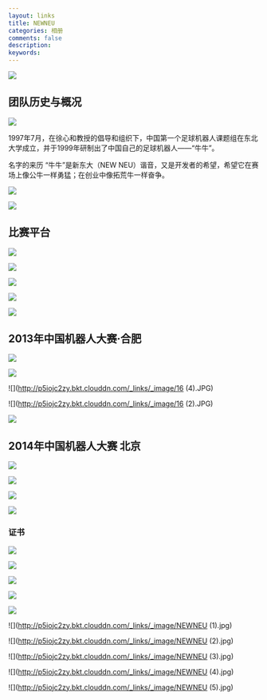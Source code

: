 ```yaml
---
layout: links
title: NEWNEU
categories: 相册
comments: false
description: 
keywords: 
---
```

![](http://p5iojc2zy.bkt.clouddn.com/_posts/blog/_image/QQ截图20140526181628.png)
## 团队历史与概况
![](http://p5iojc2zy.bkt.clouddn.com/_posts/blog/_image/P1060265.JPG)
 
 1997年7月，在徐心和教授的倡导和组织下，中国第一个足球机器人课题组在东北大学成立，并于1999年研制出了中国自己的足球机器人——“牛牛”。

名字的来历
    “牛牛”是新东大（NEW NEU）谐音，又是开发者的希望，希望它在赛场上像公牛一样勇猛；在创业中像拓荒牛一样奋争。


![](http://p5iojc2zy.bkt.clouddn.com/_links/_image/2018-10-10-10-16-47.jpg)


![](http://p5iojc2zy.bkt.clouddn.com/_links/_image/2018-10-10-10-19-35.jpg)


## 比赛平台

![](http://p5iojc2zy.bkt.clouddn.com/_links/_image/2018-10-10-10-17-45.jpg)


![](http://p5iojc2zy.bkt.clouddn.com/_links/_image/2018-10-10-10-18-17.jpg)


![](http://p5iojc2zy.bkt.clouddn.com/_links/_image/2018-10-10-10-20-42.jpg)

![](http://p5iojc2zy.bkt.clouddn.com/_links/_image/2018-10-10-10-20-55.jpg)


![](http://p5iojc2zy.bkt.clouddn.com/_links/_image/2018-10-10-10-15-37.jpg)

## 2013年中国机器人大赛·合肥

![](http://p5iojc2zy.bkt.clouddn.com/_links/_image/2018-10-10-10-19-59.jpg)


![](http://p5iojc2zy.bkt.clouddn.com/_posts/blog/_image/P1060647.JPG)


![](http://p5iojc2zy.bkt.clouddn.com/_links/_image/16 (4).JPG)

![](http://p5iojc2zy.bkt.clouddn.com/_links/_image/16 (2).JPG)


![](http://p5iojc2zy.bkt.clouddn.com/_posts/blog/_image/P1060436.JPG)

## 2014年中国机器人大赛 北京

![](http://p5iojc2zy.bkt.clouddn.com/_links/_image/16.JPG)


![](http://p5iojc2zy.bkt.clouddn.com/_links/_image/DSC00884.JPG)


![](http://p5iojc2zy.bkt.clouddn.com/_links/_image/GEDC0888.JPG)


![](http://p5iojc2zy.bkt.clouddn.com/_links/_image/DSC00896.JPG)


### 证书

![](http://p5iojc2zy.bkt.clouddn.com/_links/_image/IMG_20131021_153923.jpg)

![](http://p5iojc2zy.bkt.clouddn.com/_links/_image/IMG_20131021_153936.jpg)

![](http://p5iojc2zy.bkt.clouddn.com/_links/_image/IMG_20131021_153946.jpg)

![](http://p5iojc2zy.bkt.clouddn.com/_links/_image/IMG_20131021_153954.jpg)

![](http://p5iojc2zy.bkt.clouddn.com/_links/_image/IMG_20131021_154003.jpg)



![](http://p5iojc2zy.bkt.clouddn.com/_links/_image/NEWNEU (1).jpg)

![](http://p5iojc2zy.bkt.clouddn.com/_links/_image/NEWNEU (2).jpg)

![](http://p5iojc2zy.bkt.clouddn.com/_links/_image/NEWNEU (3).jpg)

![](http://p5iojc2zy.bkt.clouddn.com/_links/_image/NEWNEU (4).jpg)

![](http://p5iojc2zy.bkt.clouddn.com/_links/_image/NEWNEU (5).jpg)

